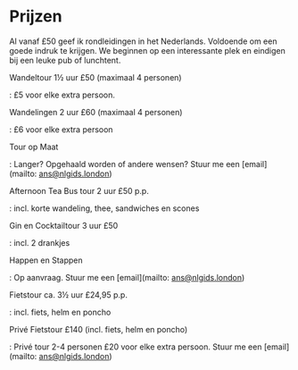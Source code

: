 # Prijzen

Al vanaf £50 geef ik rondleidingen in het Nederlands. Voldoende om een goede indruk te
krijgen. We beginnen op een interessante plek en eindigen bij een leuke pub of
lunchtent.

Wandeltour 1&frac12; uur £50 (maximaal 4 personen)

:   £5 voor elke extra persoon.

Wandelingen 2 uur £60 (maximaal 4 personen)

:   £6 voor elke extra persoon

Tour op Maat

:   Langer? Opgehaald worden of andere wensen?
Stuur me een [email](mailto: ans@nlgids.london)

Afternoon Tea Bus tour 2 uur £50 p.p. 

:   incl. korte wandeling, thee, sandwiches en scones

Gin en Cocktailtour 3 uur £50

:   incl. 2 drankjes

Happen en Stappen

:   Op aanvraag.
Stuur me een [email](mailto: ans@nlgids.london)

Fietstour ca. 3&frac12; uur £24,95 p.p.

:   incl. fiets, helm en poncho

Priv&eacute; Fietstour £140 (incl. fiets, helm en poncho)

:   Priv&eacute; tour 2-4 personen £20 voor elke extra persoon. 
Stuur me een [email](mailto: ans@nlgids.london)
